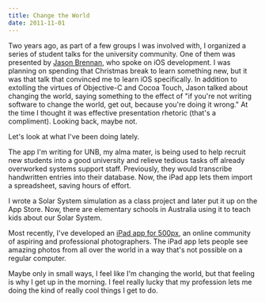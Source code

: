 ```yaml
---
title: Change the World
date: 2011-11-01
---
```


Two years ago, as part of a few groups I was involved with, I organized a series of student talks for the university community. One of them was presented by [Jason Brennan](http://nearthespeedoflight.com/about), who spoke on iOS development. I was planning on spending that Christmas break to learn something new, but it was that talk that convinced me to learn iOS specifically. In addition to extolling the virtues of Objective-C and Cocoa Touch, Jason talked about changing the world, saying something to the effect of "if you're not writing software to change the world, get out, because you're doing it wrong." At the time I thought it was effective presentation rhetoric (that's a compliment). Looking back, maybe not.

Let's look at what I've been doing lately.

The app I'm writing for UNB, my alma mater, is being used to help recruit new students into a good university and relieve tedious tasks off already overworked systems support staff. Previously, they would transcribe handwritten entries into their database. Now, the iPad app lets them import a spreadsheet, saving hours of effort.

I wrote a Solar System simulation as a class project and later put it up on the App Store. Now, there are elementary schools in Australia using it to teach kids about our Solar System.

Most recently, I've developed an [iPad app for 500px](http://500px.com/ipad), an online community of aspiring and professional photographers. The iPad app lets people see amazing photos from all over the world in a way that's not possible on a regular computer.

Maybe only in small ways, I feel like I'm changing the world, but that feeling is why I get up in the morning. I feel really lucky that my profession lets me doing the kind of really cool things I get to do.
